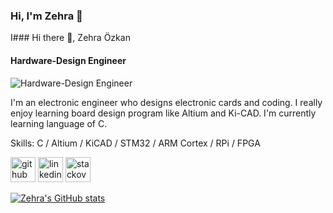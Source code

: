 ### Hi, I'm Zehra 👋

I### Hi there 👋, Zehra Özkan
#### Hardware-Design Engineer
![Hardware-Design Engineer](https://pbs.twimg.com/profile_banners/1194298279166664704/1661181662/600x200)

I'm an electronic engineer who designs electronic cards and coding. I really enjoy learning board design program like Altium and Ki-CAD. I'm currently learning language of C.

Skills: C / Altium / KiCAD / STM32 / ARM Cortex / RPi / FPGA



[<img src='https://cdn.jsdelivr.net/npm/simple-icons@3.0.1/icons/github.svg' alt='github' height='40'>](https://github.com/zhrzkn)  [<img src='https://cdn.jsdelivr.net/npm/simple-icons@3.0.1/icons/linkedin.svg' alt='linkedin' height='40'>](https://www.linkedin.com/in/zehra-ozkan/)  [<img src='https://cdn.jsdelivr.net/npm/simple-icons@3.0.1/icons/stackoverflow.svg' alt='stackoverflow' height='40'>](https://stackoverflow.com/users/zehra)  



[![Zehra's GitHub stats](https://github-readme-stats.vercel.app/api?username=zhrzkn)](https://github.com/anuraghazra/github-readme-stats)
